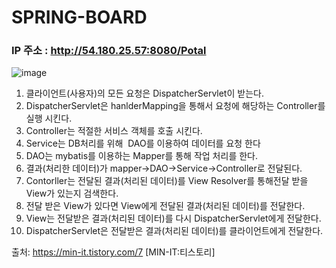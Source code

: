 # SPRING-BOARD
### IP 주소 : http://54.180.25.57:8080/Potal

![image](https://user-images.githubusercontent.com/88605278/179525888-5a25ab0b-8198-4781-aae4-77d9cea98d99.png)

1. 클라이언트(사용자)의 모든 요청은 DispatcherServlet이 받는다.
2. DispatcherServlet은 hanlderMapping을 통해서 요청에 해당하는 Controller를 실행 시킨다. 
3. Controller는 적절한 서비스 객체를 호출 시킨다.
4. Service는 DB처리를 위해  DAO를 이용하여 데이터를 요청 한다
5. DAO는 mybatis를 이용하는 Mapper를 통해 작업 처리를 한다.
6. 결과(처리한 데이터)가 mapper->DAO->Service->Controller로 전달된다.
7. Contorller는 전달된 결과(처리된 데이터)를 View Resolver를 통해전달 받을 View가 있는지 검색한다.
8. 전달 받은 View가 있다면 View에게 전달된 결과(처리된 데이터)를 전달한다.
9. View는 전달받은 결과(처리된 데이터)를 다시 DispatcherServlet에게 전달한다.
10. DispatcherServlet은 전달받은 결과(처리된 데이터)를 클라이언트에게 전달한다.

출처: https://min-it.tistory.com/7 [MIN-IT:티스토리]
